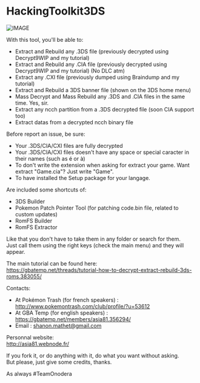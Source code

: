 # HackingToolkit3DS

![IMAGE](http://image.noelshack.com/fichiers/2016/43/1477620050-ht3ds.png)

With this tool, you'll be able to:<br>
- Extract and Rebuild any .3DS file (previously decrypted using Decrypt9WIP and my tutorial)
- Extract and Rebuild any .CIA file (previously decrypted using Decrypt9WIP and my tutorial) (No DLC atm)
- Extract any .CXI file (previously dumped using Braindump and my tutorial)
- Extract and Rebuild a 3DS banner file (shown on the 3DS home menu)
- Mass Decrypt and Mass Rebuild any .3DS and .CIA files in the same time. Yes, sir.
- Extract any ncch partition from a .3DS decrypted file (soon CIA support too)
- Extract datas from a decrypted ncch binary file

Before report an issue, be sure:
- Your .3DS/CIA/CXI files are fully decrypted
- Your .3DS/CIA/CXI files doesn't have any space or special caracter in their names (such as é or à)
- To don't write the extension when asking for extract your game. Want extract "Game.cia"? Just write "Game".
- To have installed the Setup package for your langage.

Are included some shortcuts of:
- 3DS Builder
- Pokemon Patch Pointer Tool (for patching code.bin file, related to custom updates)
- RomFS Builder
- RomFS Extractor

Like that you don't have to take them in any folder or search for them.<br>
Just call them using the right keys (check the main menu) and they will appear.

The main tutorial can be found here:<br>
https://gbatemp.net/threads/tutorial-how-to-decrypt-extract-rebuild-3ds-roms.383055/

Contacts:
- At Pokémon Trash (for french speakers) : http://www.pokemontrash.com/club/profile/?u=53612
- At GBA Temp (for english speakers) : https://gbatemp.net/members/asia81.356294/
- Email : shanon.mathet@gmail.com

Personnal website:<br>
http://asia81.webnode.fr/

If you fork it, or do anything with it, do what you want without asking.  
But please, just give some credits, thanks.

As always #TeamOnodera
